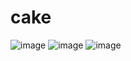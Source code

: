 # cake
![image](https://github.com/Rithiha27/cake/assets/137923328/aa24d009-99bd-4cdc-abf8-22d31970a319)
![image](https://github.com/Rithiha27/cake/assets/137923328/f9932ee2-a6e8-4827-b6b5-4ab8c173e364)
![image](https://github.com/Rithiha27/cake/assets/137923328/b8a3223e-3e0b-466e-b621-00a91c5e41b6)


